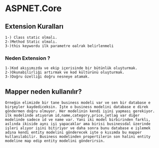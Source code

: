 # ASPNET.Core


## Extension Kuralları 

    1-) Class static olmalı.
    2-)Method Static olmalı.
    3-)this keywordu ilk parametre oalrak belirlenmeli
### Neden Extension ? 

    1-)Kod akışımızda ve ekip içerisinde bir bütünlük oluşturmak.
    2-)Okunabilirliği artırmak ve kod kültürünü oluşturmak.
    3-)Doğru özelliği doğru nesneye atamak.
    
    
## Mapper neden kullanılır? 
    Örneğin elimizde bir tane business modeli var ve sen bir database e birşeyler kaydediceksin. İşte o business modelini database e direk göndermen doğru olmuyor. Her modelinin kendi işini yapması gerekiyor. ilk modelinde atıyorum id,name,category,price,jetlag var diğer modelinde sadece id ve name var. Yani iki model birbirinden farklı, aslında ikiside aynı işi yapacaklar ama birisi businessdal üzerinde işleri alıyor işini bitiriyor ve daha sonra bunu database e işlemek adına kendi entity modelini gönderecek işte o kısımda bu mapper kullanılabilir. Business modelinden propertilerin son halini entity modeline map edip entity modelini gönderirsin. 

